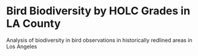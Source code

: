 # Bird Biodiversity by HOLC Grades in LA County
Analysis of biodiversity in bird observations in historically redlined areas in Los Angeles
